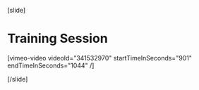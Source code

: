[slide]
# Training Session

[vimeo-video videoId="341532970" startTimeInSeconds="901" endTimeInSeconds="1044" /]

[/slide]